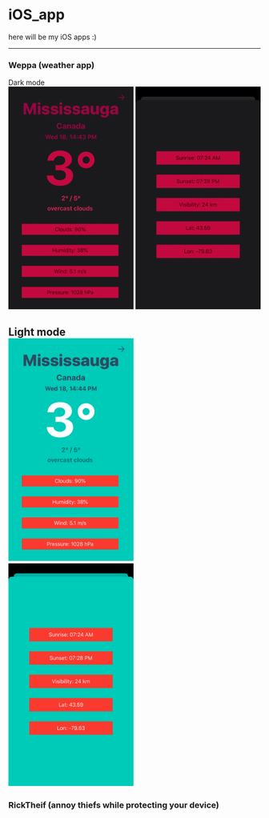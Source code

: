 # iOS_app
here will be my iOS apps :)

---
### Weppa (weather app)
Dark mode</br>
<img src="https://raw.githubusercontent.com/Aayush9029/iOS_apps/master/image/01.PNG" width="250">         <img src="https://raw.githubusercontent.com/Aayush9029/iOS_apps/master/image/02.PNG" width="250"> 
</br>

Light mode
</br>
<img src="https://raw.githubusercontent.com/Aayush9029/iOS_apps/master/image/03.PNG" width="250">          <img src="https://raw.githubusercontent.com/Aayush9029/iOS_apps/master/image/04.PNG" width="250">
---


### RickTheif (annoy thiefs while protecting your device)

